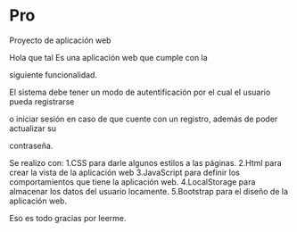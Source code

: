 # Pro
Proyecto de aplicación web

Hola que tal 
Es una aplicación web que cumple con la

siguiente funcionalidad.

El sistema debe tener un modo de autentificación por el cual el usuario pueda registrarse

o iniciar sesión en caso de que cuente con un registro, además de poder actualizar su

contraseña.

Se realizo con:
1.CSS para darle algunos estilos a las páginas.
2.Html para crear la vista de la aplicación web 
3.JavaScript para definir los comportamientos que tiene la aplicación web.
4.LocalStorage para almacenar los datos del usuario locamente.
5.Bootstrap para el diseño de la aplicación web.

Eso es todo gracias por leerme.

